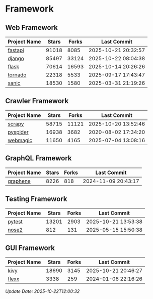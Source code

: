# Framework

## Web Framework
| Project Name | Stars | Forks | Last Commit |
| ------------ | ----- | ----- | ----------- |
| [fastapi](https://github.com/fastapi/fastapi) | 91018 | 8085 | 2025-10-21 20:32:57 |
| [django](https://github.com/django/django) | 85497 | 33124 | 2025-10-22 08:04:38 |
| [flask](https://github.com/pallets/flask) | 70614 | 16593 | 2025-10-14 20:26:26 |
| [tornado](https://github.com/tornadoweb/tornado) | 22318 | 5533 | 2025-09-17 17:43:47 |
| [sanic](https://github.com/sanic-org/sanic) | 18530 | 1580 | 2025-03-31 21:19:26 |

## Crawler Framework
| Project Name | Stars | Forks | Last Commit |
| ------------ | ----- | ----- | ----------- |
| [scrapy](https://github.com/scrapy/scrapy) | 58715 | 11121 | 2025-10-20 13:52:46 |
| [pyspider](https://github.com/binux/pyspider) | 16938 | 3682 | 2020-08-02 17:34:20 |
| [webmagic](https://github.com/code4craft/webmagic) | 11650 | 4165 | 2025-07-04 13:08:16 |

## GraphQL Framework
| Project Name | Stars | Forks | Last Commit |
| ------------ | ----- | ----- | ----------- |
| [graphene](https://github.com/graphql-python/graphene) | 8226 | 818 | 2024-11-09 20:43:17 |

## Testing Framework
| Project Name | Stars | Forks | Last Commit |
| ------------ | ----- | ----- | ----------- |
| [pytest](https://github.com/pytest-dev/pytest) | 13201 | 2903 | 2025-10-21 13:53:38 |
| [nose2](https://github.com/nose-devs/nose2) | 812 | 131 | 2025-05-15 15:50:38 |

## GUI Framework
| Project Name | Stars | Forks | Last Commit |
| ------------ | ----- | ----- | ----------- |
| [kivy](https://github.com/kivy/kivy) | 18690 | 3145 | 2025-10-21 20:46:27 |
| [flexx](https://github.com/flexxui/flexx) | 3338 | 259 | 2024-01-06 22:16:26 |

*Update Date: 2025-10-22T12:00:32*